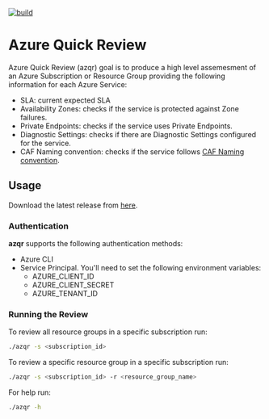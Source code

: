[![build](https://github.com/cmendible/azqr/actions/workflows/build.yaml/badge.svg)](https://github.com/cmendible/azqr/actions/workflows/build.yaml)

# Azure Quick Review

Azure Quick Review (azqr) goal is to produce a high level assemesment of an Azure Subscription or Resource Group providing the following information for each Azure Service:

* SLA: current expected SLA
* Availability Zones: checks if the service is protected against Zone failures. 
* Private Endpoints: checks if the service uses Private Endpoints.
* Diagnostic Settings: checks if there are Diagnostic Settings configured for the service. 
* CAF Naming convention: checks if the service follows [CAF Naming convention](https://learn.microsoft.com/en-us/azure/cloud-adoption-framework/ready/azure-best-practices/resource-abbreviations).

## Usage

Download the latest release from [here](https://github.com/cmendible/azqr/releases).

### Authentication

**azqr** supports the following authentication methods:

* Azure CLI
* Service Principal. You'll need to set the following environment variables:
  * AZURE_CLIENT_ID
  * AZURE_CLIENT_SECRET
  * AZURE_TENANT_ID

### Running the Review

To review all resource groups in a specific subscription run:

```bash
./azqr -s <subscription_id>
```

To review a specific resource group in a specific subscription run:

```bash
./azqr -s <subscription_id> -r <resource_group_name>
```

For help run:

```bash
./azqr -h
```
